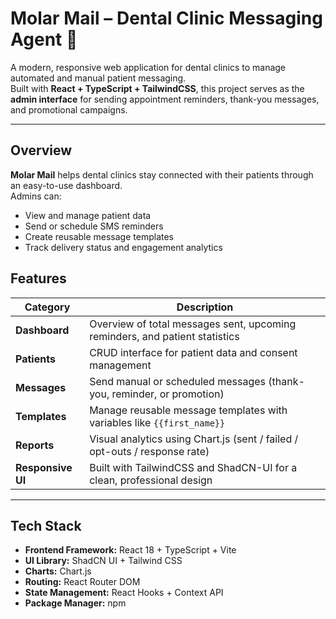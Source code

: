 # Molar Mail – Dental Clinic Messaging Agent 🦷  

A modern, responsive web application for dental clinics to manage automated and manual patient messaging.  
Built with **React + TypeScript + TailwindCSS**, this project serves as the **admin interface** for sending appointment reminders, thank-you messages, and promotional campaigns.

---

## Overview  

**Molar Mail** helps dental clinics stay connected with their patients through an easy-to-use dashboard.  
Admins can:
- View and manage patient data  
- Send or schedule SMS reminders  
- Create reusable message templates  
- Track delivery status and engagement analytics  



## Features  

| Category | Description |
|-----------|-------------|
| **Dashboard** | Overview of total messages sent, upcoming reminders, and patient statistics |
| **Patients** | CRUD interface for patient data and consent management |
| **Messages** | Send manual or scheduled messages (thank-you, reminder, or promotion) |
| **Templates** | Manage reusable message templates with variables like `{{first_name}}` |
| **Reports** | Visual analytics using Chart.js (sent / failed / opt-outs / response rate) |
| **Responsive UI** | Built with TailwindCSS and ShadCN-UI for a clean, professional design |

---

## Tech Stack  

- **Frontend Framework:** React 18 + TypeScript + Vite  
- **UI Library:** ShadCN UI + Tailwind CSS  
- **Charts:** Chart.js  
- **Routing:** React Router DOM  
- **State Management:** React Hooks + Context API  
- **Package Manager:** npm  